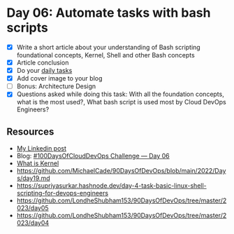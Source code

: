 # Day 06: Automate tasks with bash scripts

- [x] Write a short article about your understanding of Bash scripting foundational concepts, Kernel, Shell and other Bash concepts
- [x] Article conclusion
- [x] Do your [daily tasks](https://github.com/agcdtmr/100DaysOfCloudDevOps/blob/main/README.md#do-the-work-work-work-work)
- [x] Add cover image to your blog
- [ ] Bonus: Architecture Design
- [x] Questions asked while doing this task: With all the foundation concepts, what is the most used?, What bash script is used most by Cloud DevOps Engineers?

## Resources

- [My Linkedin post](https://www.linkedin.com/posts/anjgcd_newsletter-anj-in-tech-activity-7297594838072373250-Ln5o?utm_source=share&utm_medium=member_desktop&rcm=ACoAAC1_l4gBJCuGeMC6gbVwF7iYbXvPuV-KSi8)
- Blog: [#100DaysOfCloudDevOps Challenge — Day 06](https://anj.hashnode.dev/100daysofclouddevops-challenge-day-06-automate-tasks-with-bash-scripts)
- [What is Kernel](https://www.youtube.com/watch?v=5S-tTDeFZfY)
- https://github.com/MichaelCade/90DaysOfDevOps/blob/main/2022/Days/day19.md
- https://supriyasurkar.hashnode.dev/day-4-task-basic-linux-shell-scripting-for-devops-engineers
- https://github.com/LondheShubham153/90DaysOfDevOps/tree/master/2023/day05
- https://github.com/LondheShubham153/90DaysOfDevOps/tree/master/2023/day04
